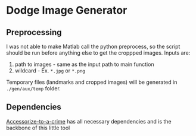 # Dodge Image Generator

## Preprocessing
I was not able to make Matlab call the python preprocess, so the script should be run before anything else to get the croppped images.
Inputs are:
1. path to images - same as the input path to main function
2. wildcard - Ex. `*.jpg` or `*.png`

Temporary files (landmarks and cropped images) will be generated in `./gen/aux/temp` folder.

## Dependencies
[Accessorize-to-a-crime](https://github.com/mahmoods01/accessorize-to-a-crime) has all necessary dependencies and is the backbone of this little tool
